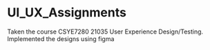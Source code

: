 # UI_UX_Assignments
Taken the course CSYE7280 21035 User Experience Design/Testing. Implemented the designs using figma 
